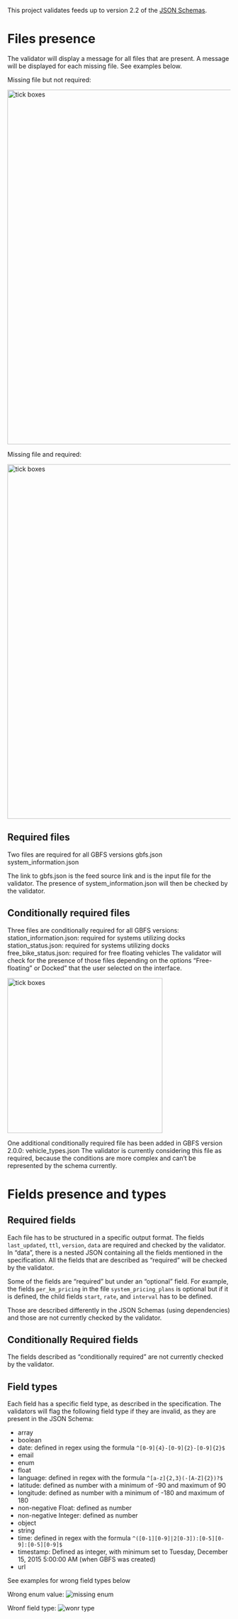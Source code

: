 This project validates feeds up to version 2.2 of the [JSON Schemas](https://github.com/NABSA/gbfs/blob/master/gbfs.md).
# Files presence
The validator will display a message for all files that are present. A message will be displayed for each missing file. See examples below.

Missing file but not required:

<img width="800" alt="tick boxes" src="https://user-images.githubusercontent.com/63653518/133173202-459fc2e3-6c4b-4748-8a37-94ed362210c0.png">

Missing file and required:

<img width="800" alt="tick boxes" src="https://user-images.githubusercontent.com/63653518/133173256-d57d5b5a-4eb0-4114-89a6-fac60b3864a1.png">

## Required files
Two files are required for all GBFS versions
gbfs.json
system_information.json

The link to gbfs.json is the feed source link and is the input file for the validator.
The presence of system_information.json will then be checked by the validator.
## Conditionally required files
Three files are conditionally required for all GBFS versions:
station_information.json: required for systems utilizing docks
station_status.json: required for systems utilizing docks
free_bike_status.json: required for free floating vehicles
The validator will check for the presence of those files depending on the options “Free-floating” or Docked” that the user selected on the interface.

<img width="350" alt="tick boxes" src="https://user-images.githubusercontent.com/63653518/133173329-fab3967d-5e4c-459f-bd2f-ec3415b98d44.png">

One additional conditionally required file has been added in  GBFS version 2.0.0:
vehicle_types.json
The validator is currently considering this file as required, because the conditions are more complex and can’t be represented by the schema currently.

# Fields presence and types
## Required fields
Each file has to be structured in a specific output format. The fields `last_updated`, `ttl`, `version`, `data` are required and checked by the validator.
In “data”, there is a nested JSON containing all the fields mentioned in the specification. All the fields that are described as “required” will be checked by the validator.

Some of the fields are “required” but under an “optional” field. For example, the fields `per_km_pricing` in the file `system_pricing_plans` is optional but if it is defined, the child fields `start`, `rate`, and `interval` has to be defined.

Those are described differently in the JSON Schemas (using dependencies) and those are not currently checked by the validator.
## Conditionally Required fields
The fields described as “conditionally required” are not currently checked by the validator.
## Field types
Each field has a specific field type, as described in the specification.
The validators will flag the following field type if they are invalid, as they are present in the JSON Schema:
- array
- boolean
- date: defined in regex using the formula ```^[0-9]{4}-[0-9]{2}-[0-9]{2}$```
- email
- enum
- float
- language: defined in regex with the formula ```^[a-z]{2,3}(-[A-Z]{2})?$```
- latitude: defined as number with a minimum of -90 and maximum of 90
- longitude: defined as number with a minimum of -180 and maximum of 180
- non-negative Float: defined as number
- non-negative Integer: defined as number
- object
- string
- time: defined in regex with the formula ```^([0-1][0-9]|2[0-3]):[0-5][0-9]:[0-5][0-9]$```
- timestamp: Defined as integer, with minimum set to Tuesday, December 15, 2015 5:00:00 AM (when GBFS was created)
- url

See examples for wrong field types below

Wrong enum value:
![missing enum](https://user-images.githubusercontent.com/63653518/133173526-7d031fd3-30fb-412c-be9a-4a1dc4d6ae23.png)

Wronf field type:
![wonr type](https://user-images.githubusercontent.com/63653518/133173621-0043bc10-cf21-4502-8c09-b4fc5fd3e9c6.png)






